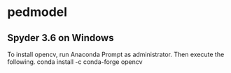 # pedmodel


## Spyder 3.6 on Windows
To install opencv, run Anaconda Prompt as administrator. Then execute the following.
conda install -c conda-forge opencv